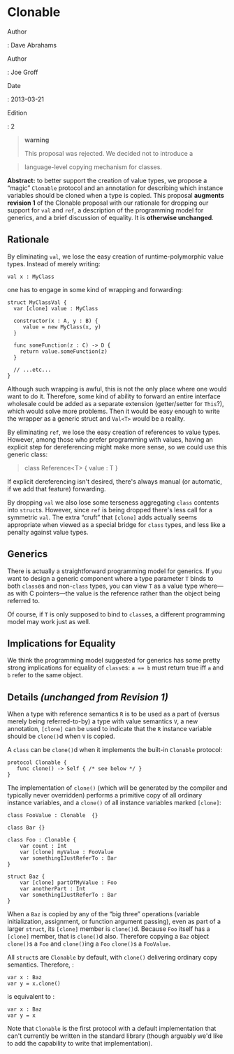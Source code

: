 Clonable
========

Author

:   Dave Abrahams

Author

:   Joe Groff

Date

:   2013-03-21

Edition

:   2

> **warning**
>
> This proposal was rejected. We decided not to introduce a

> language-level copying mechanism for classes.

**Abstract:** to better support the creation of value types, we propose
a “magic” `Clonable` protocol and an annotation for describing which
instance variables should be cloned when a type is copied. This proposal
**augments revision 1** of the Clonable proposal with our rationale for
dropping our support for `val` and `ref`, a description of the
programming model for generics, and a brief discussion of equality. It
is **otherwise unchanged**.

Rationale
---------

By eliminating `val`, we lose the easy creation of runtime-polymorphic
value types. Instead of merely writing:

    val x : MyClass

one has to engage in some kind of wrapping and forwarding:

    struct MyClassVal {
      var [clone] value : MyClass

      constructor(x : A, y : B) {
         value = new MyClass(x, y)
      }

      func someFunction(z : C) -> D {
        return value.someFunction(z)
      }

      // ...etc...
    }

Although such wrapping is awful, this is not the only place where one
would want to do it. Therefore, some kind of ability to forward an
entire interface wholesale could be added as a separate extension
(getter/setter for `This`?), which would solve more problems. Then it
would be easy enough to write the wrapper as a generic struct and
`Val<T>` would be a reality.

By eliminating `ref`, we lose the easy creation of references to value
types. However, among those who prefer programming with values, having
an explicit step for dereferencing might make more sense, so we could
use this generic class:

> class Reference&lt;T&gt; { value : T }

If explicit dereferencing isn't desired, there's always manual (or
automatic, if we add that feature) forwarding.

By dropping `val` we also lose some terseness aggregating `class`
contents into `struct`s. However, since `ref` is being dropped there's
less call for a symmetric `val`. The extra “cruft” that `[clone]` adds
actually seems appropriate when viewed as a special bridge for `class`
types, and less like a penalty against value types.

Generics
--------

There is actually a straightforward programming model for generics. If
you want to design a generic component where a type parameter `T` binds
to both `class`es and non-`class` types, you can view `T` as a value
type where—as with C pointers—the value is the reference rather than the
object being referred to.

Of course, if `T` is only supposed to bind to `class`es, a different
programming model may work just as well.

Implications for Equality
-------------------------

We think the programming model suggested for generics has some pretty
strong implications for equality of `class`es: `a == b` must return true
iff `a` and `b` refer to the same object.

Details *(unchanged from Revision 1)*
-------------------------------------

When a type with reference semantics `R` is to be used as a part of
(versus merely being referred-to-by) a type with value semantics `V`, a
new annotation, `[clone]` can be used to indicate that the `R` instance
variable should be `clone()`d when `V` is copied.

A `class` can be `clone()`d when it implements the built-in `Clonable`
protocol:

    protocol Clonable {
       func clone() -> Self { /* see below */ }
    }

The implementation of `clone()` (which will be generated by the compiler
and typically never overridden) performs a primitive copy of all
ordinary instance variables, and a `clone()` of all instance variables
marked `[clone]`:

    class FooValue : Clonable  {}

    class Bar {}

    class Foo : Clonable {
        var count : Int
        var [clone] myValue : FooValue
        var somethingIJustReferTo : Bar
    }

    struct Baz {
        var [clone] partOfMyValue : Foo
        var anotherPart : Int
        var somethingIJustReferTo : Bar
    }

When a `Baz` is copied by any of the “big three” operations (variable
initialization, assignment, or function argument passing), even as part
of a larger `struct`, its `[clone]` member is `clone()`d. Because `Foo`
itself has a `[clone]` member, that is `clone()`d also. Therefore
copying a `Baz` object `clone()`s a `Foo` and `clone()`ing a `Foo`
`clone()`s a `FooValue`.

All `struct`s are `Clonable` by default, with `clone()` delivering
ordinary copy semantics. Therefore, :

    var x : Baz
    var y = x.clone()

is equivalent to :

    var x : Baz
    var y = x

Note that `Clonable` is the first protocol with a default implementation
that can't currently be written in the standard library (though arguably
we'd like to add the capability to write that implementation).
